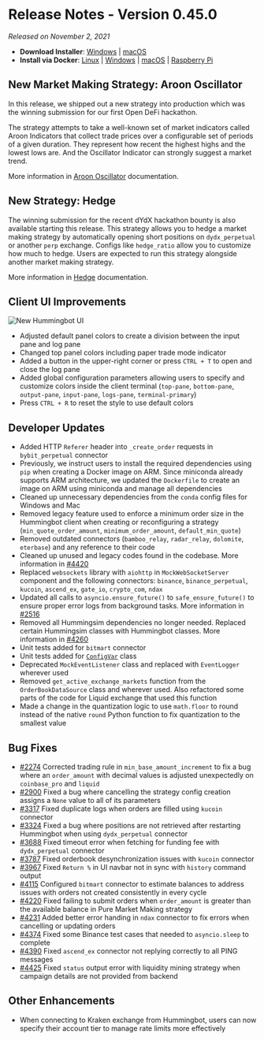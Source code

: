 # Release Notes - Version 0.45.0

*Released on November 2, 2021*

- **Download Installer**: [Windows](https://dist.hummingbot.io/hummingbot_v0.45.0_setup.exe) | [macOS](https://dist.hummingbot.io/hummingbot_v0.45.0.dmg)
- **Install via Docker**: [Linux](/installation/docker/#linuxubuntu) | [Windows](/installation/docker/#windows) | [macOS](/installation/docker/#macos) | [Raspberry Pi](/installation/raspberry-pi/#install-via-docker)

## New Market Making Strategy: Aroon Oscillator

In this release, we shipped out a new strategy into production which was the winning submission for our first Open DeFi hackathon.

The strategy attempts to take a well-known set of market indicators called Aroon Indicators that collect trade prices over a configurable set of periods of a given duration. They represent how recent the highest highs and the lowest lows are. And the Oscillator Indicator can strongly suggest a market trend.

More information in [Aroon Oscillator](/strategies/aroon-oscillator) documentation.


## New Strategy: Hedge

The winning submission for the recent dYdX hackathon bounty is also available starting this release. This strategy allows you to hedge a market making strategy by automatically opening short positions on `dydx_perpetual` or another `perp` exchange. Configs like `hedge_ratio` allow you to customize how much to hedge. Users are expected to run this strategy alongside another market making strategy.

More information in [Hedge](/strategies/hedge) documentation.


## Client UI Improvements

![New Hummingbot UI](/assets/img/hb_client_new_1.png)

- Adjusted default panel colors to create a division between the input pane and log pane
- Changed top panel colors including paper trade mode indicator
- Added a button in the upper-right corner or press `CTRL + T` to open and close the log pane
- Added global configuration parameters allowing users to specify and customize colors inside the client terminal (`top-pane`, `bottom-pane`, `output-pane`, `input-pane`, `logs-pane`, `terminal-primary`)
- Press `CTRL + R` to reset the style to use default colors


## Developer Updates

- Added HTTP `Referer` header into `_create_order` requests in `bybit_perpetual` connector
- Previously, we instruct users to install the required dependencies using `pip` when creating a Docker image on ARM. Since miniconda already supports ARM architecture, we updated the `Dockerfile` to create an image on ARM using miniconda and manage all dependencies
- Cleaned up unnecessary dependencies from the `conda` config files for Windows and Mac
- Removed legacy feature used to enforce a minimum order size in the Hummingbot client when creating or reconfiguring a strategy (`min_quote_order_amount`, `minimum_order_amount`, `default_min_quote`)
- Removed outdated connectors (`bamboo_relay`, `radar_relay`, `dolomite`, `eterbase`) and any reference to their code
- Cleaned up unused and legacy codes found in the codebase. More information in [#4420](https://github.com/hummingbot/hummingbot/issues/4420)
- Replaced `websockets` library with `aiohttp` in `MockWebSocketServer` component and the following connectors: `binance`, `binance_perpetual`, `kucoin`, `ascend_ex`, `gate_io`, `crypto_com`, `ndax`
- Updated all calls to `asyncio.ensure_future()` to `safe_ensure_future()` to ensure proper error logs from background tasks. More information in [#2516](https://github.com/hummingbot/hummingbot/issues/2516)
- Removed all Hummingsim dependencies no longer needed. Replaced certain Hummingsim classes with Hummingbot classes. More information in [#4260](https://github.com/hummingbot/hummingbot/issues/4260)
- Unit tests added for `bitmart` connector
- Unit tests added for [`ConfigVar`](https://github.com/hummingbot/hummingbot/blob/master/hummingbot/client/config/config_var.py) class
- Deprecated `MockEventListener` class and replaced with `EventLogger` wherever used
- Removed `get_active_exchange_markets` function from the `OrderBookDataSource` class and wherever used. Also refactored some parts of the code for Liquid exchange that used this function
- Made a change in the quantization logic to use `math.floor` to round instead of the native `round` Python function to fix quantization to the smallest value


## Bug Fixes

- [#2274](https://github.com/hummingbot/hummingbot/issues/2274) Corrected trading rule in `min_base_amount_increment` to fix a bug where an `order_amount` with decimal values is adjusted unexpectedly on `coinbase_pro` and `liquid`
- [#2900](https://github.com/hummingbot/hummingbot/issues/2900) Fixed a bug where cancelling the strategy config creation assigns a `None` value to all of its parameters
- [#3317](https://github.com/hummingbot/hummingbot/issues/3317) Fixed duplicate logs when orders are filled using `kucoin` connector
- [#3324](https://github.com/hummingbot/hummingbot/issues/3324) Fixed a bug where positions are not retrieved after restarting Hummingbot when using `dydx_perpetual` connector
- [#3688](https://github.com/hummingbot/hummingbot/issues/3688) Fixed timeout error when fetching for funding fee with `dydx_perpetual` connector
- [#3787](https://github.com/hummingbot/hummingbot/issues/3787) Fixed orderbook desynchronization issues with `kucoin` connector
- [#3967](https://github.com/hummingbot/hummingbot/issues/3967) Fixed `Return %` in UI navbar not in sync with `history` command output
- [#4115](https://github.com/hummingbot/hummingbot/issues/4115) Configured `bitmart` connector to estimate balances to address issues with orders not created consistently in every cycle
- [#4220](https://github.com/hummingbot/hummingbot/issues/4220) Fixed failing to submit orders when `order_amount` is greater than the available balance in Pure Market Making strategy
- [#4231](https://github.com/hummingbot/hummingbot/issues/4390) Added better error handing in `ndax` connector to fix errors when cancelling or updating orders
- [#4374](https://github.com/hummingbot/hummingbot/pull/4374) Fixed some Binance test cases that needed to `asyncio.sleep` to complete
- [#4390](https://github.com/hummingbot/hummingbot/issues/4390) Fixed `ascend_ex` connector not replying correctly to all PING messages
- [#4425](https://github.com/hummingbot/hummingbot/issues/4425) Fixed `status` output error with liquidity mining strategy when campaign details are not provided from backend


## Other Enhancements

- When connecting to Kraken exchange from Hummingbot, users can now specify their account tier to manage rate limits more effectively